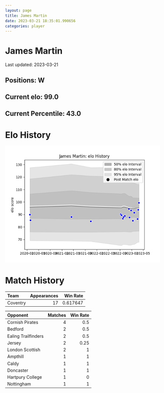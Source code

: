 ```yaml
---  
layout: page  
title: James Martin  
date: 2023-03-21 18:35:01.990656  
categories: player  
---
```

# James Martin


Last updated: 2023-03-21
## Positions: W

## Current elo: 99.0

## Current Percentile: 43.0

# Elo History


![elo history](history_JamesMartin.png)
# Match History


| Team     |   Appearances |   Win Rate |
|:---------|--------------:|-----------:|
| Coventry |            17 |   0.617647 |

| Opponent            |   Matches |   Win Rate |
|:--------------------|----------:|-----------:|
| Cornish Pirates     |         4 |       0.5  |
| Bedford             |         2 |       0.5  |
| Ealing Trailfinders |         2 |       0.5  |
| Jersey              |         2 |       0.25 |
| London Scottish     |         2 |       1    |
| Ampthill            |         1 |       1    |
| Caldy               |         1 |       1    |
| Doncaster           |         1 |       1    |
| Hartpury College    |         1 |       0    |
| Nottingham          |         1 |       1    |